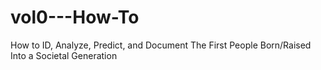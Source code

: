 # vol0---How-To
How to ID, Analyze, Predict, and Document The First People Born/Raised Into a Societal Generation
